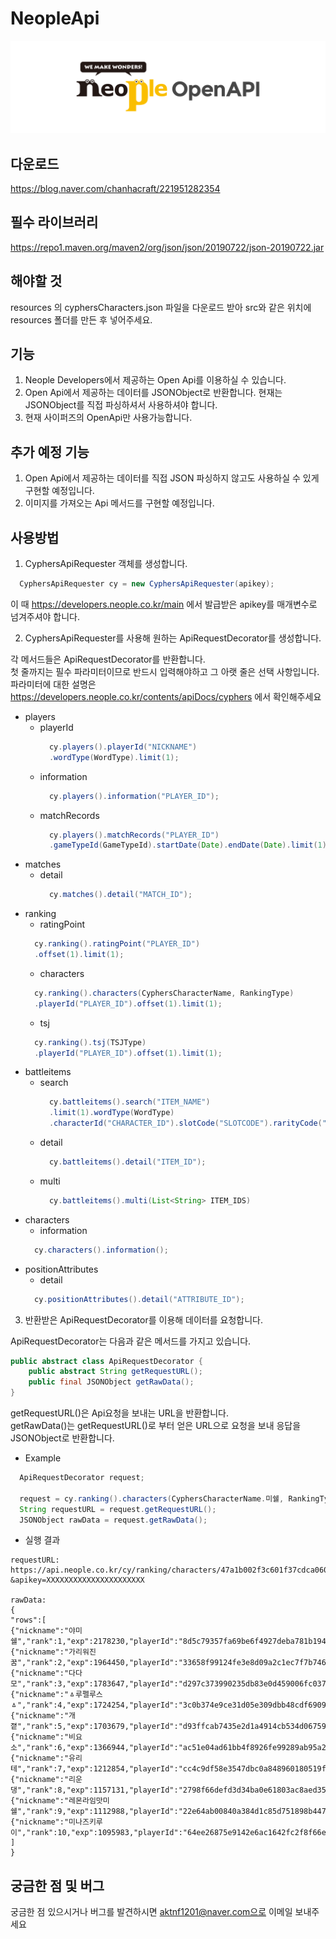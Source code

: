 # NeopleApi
[![NeopleOpenApi](/resources/logo_t1.png)](http://developers.neople.co.kr)

## 다운로드
https://blog.naver.com/chanhacraft/221951282354

## 필수 라이브러리
https://repo1.maven.org/maven2/org/json/json/20190722/json-20190722.jar

## 해야할 것
resources 의 cyphersCharacters.json 파일을 다운로드 받아 src와 같은 위치에 resources 폴더를 만든 후 넣어주세요.
## 기능
1. Neople Developers에서 제공하는 Open Api를 이용하실 수 있습니다.
1. Open Api에서 제공하는 데이터를 JSONObject로 반환합니다. 현재는 JSONObject를 직접 파싱하셔서 사용하셔야 합니다.
1. 현재 사이퍼즈의 OpenApi만 사용가능합니다.

## 추가 예정 기능
1. Open Api에서 제공하는 데이터를 직접 JSON 파싱하지 않고도 사용하실 수 있게 구현할 예정입니다.
1. 이미지를 가져오는 Api 메서드를 구현할 예정입니다.

## 사용방법
1. CyphersApiRequester 객체를 생성합니다.
```Java
  CyphersApiRequester cy = new CyphersApiRequester(apikey);
```
  이 때 https://developers.neople.co.kr/main 에서 발급받은 apikey를 매개변수로 넘겨주셔야 합니다.

2. CyphersApiRequester를 사용해 원하는 ApiRequestDecorator를 생성합니다.

각 메서드들은 ApiRequestDecorator를 반환합니다.</br>
첫 줄까지는 필수 파라미터이므로 반드시 입력해야하고 그 아랫 줄은 선택 사항입니다.</br>
파라미터에 대한 설명은 https://developers.neople.co.kr/contents/apiDocs/cyphers 에서 확인해주세요
* players
  * playerId
    ```Java
      cy.players().playerId("NICKNAME")
      .wordType(WordType).limit(1);
    ```
  * information
    ```Java
      cy.players().information("PLAYER_ID");
    ```
  * matchRecords
    ```Java
      cy.players().matchRecords("PLAYER_ID")
      .gameTypeId(GameTypeId).startDate(Date).endDate(Date).limit(1).next("NEXT_CODE");
    ```
* matches
  * detail
    ```Java
      cy.matches().detail("MATCH_ID");
    ```
* ranking
    * ratingPoint
    ```Java
      cy.ranking().ratingPoint("PLAYER_ID")
      .offset(1).limit(1);
    ```
    * characters
    ```Java
      cy.ranking().characters(CyphersCharacterName, RankingType)
      .playerId("PLAYER_ID").offset(1).limit(1);
    ```
    * tsj
    ```Java
      cy.ranking().tsj(TSJType)
      .playerId("PLAYER_ID").offset(1).limit(1);
    ```
* battleitems
  * search
    ```Java
      cy.battleitems().search("ITEM_NAME")
      .limit(1).wordType(WordType)
      .characterId("CHARACTER_ID").slotCode("SLOTCODE").rarityCode("RARITYCODE").seasonCode("SEASONCODE");
    ```
  * detail
    ```Java
      cy.battleitems().detail("ITEM_ID");
    ```
  * multi
    ```Java
      cy.battleitems().multi(List<String> ITEM_IDS)
    ```
* characters
    * information
    ```Java
      cy.characters().information();
    ```
* positionAttributes
    * detail
    ```Java
      cy.positionAttributes().detail("ATTRIBUTE_ID");
    ```

3. 반환받은 ApiRequestDecorator를 이용해 데이터를 요청합니다.

ApiRequestDecorator는 다음과 같은 메서드를 가지고 있습니다.
```Java
public abstract class ApiRequestDecorator {
	public abstract String getRequestURL();
	public final JSONObject getRawData();	
}
```
getRequestURL()은 Api요청을 보내는 URL을 반환합니다.</br>
getRawData()는 getRequestURL()로 부터 얻은 URL으로 요청을 보내 응답을 JSONObject로 반환합니다.

* Example
```Java
  ApiRequestDecorator request;
  
  request = cy.ranking().characters(CyphersCharacterName.미쉘, RankingType.EXP);
  String requestURL = request.getRequestURL();
  JSONObject rawData = request.getRawData();
```
* 실행 결과
```
requestURL: https://api.neople.co.kr/cy/ranking/characters/47a1b002f3c601f37cdca060b94a0141/exp?&apikey=XXXXXXXXXXXXXXXXXXXXXX

rawData:
{
"rows":[
{"nickname":"야미쉘","rank":1,"exp":2178230,"playerId":"8d5c79357fa69be6f4927deba781b194"},
{"nickname":"가리워진꿈","rank":2,"exp":1964450,"playerId":"33658f99124fe3e8d09a2c1ec7f7b746"},
{"nickname":"다다모","rank":3,"exp":1783647,"playerId":"d297c373990235db83e0d459006fc037"},
{"nickname":"ㅿ루펠루스ㅿ","rank":4,"exp":1724254,"playerId":"3c0b374e9ce31d05e309dbb48cdf6909"},
{"nickname":"개졑","rank":5,"exp":1703679,"playerId":"d93ffcab7435e2d1a4914cb534d06759"},
{"nickname":"비요소","rank":6,"exp":1366944,"playerId":"ac51e04ad61bb4f8926fe99289ab95a2"},
{"nickname":"유리테","rank":7,"exp":1212854,"playerId":"cc4c9df58e3547dbc0a848960180519f"},
{"nickname":"리운댕","rank":8,"exp":1157131,"playerId":"2798f66defd3d34ba0e61803ac8aed35"},
{"nickname":"레몬라임맛미쉘","rank":9,"exp":1112988,"playerId":"22e64ab00840a384d1c85d751898b447"},
{"nickname":"미나즈키루이","rank":10,"exp":1095983,"playerId":"64ee26875e9142e6ac1642fc2f8f66e0"}
]
}
```
## 궁금한 점 및 버그
궁금한 점 있으시거나 버그를 발견하시면
aktnf1201@naver.com으로 이메일 보내주세요
